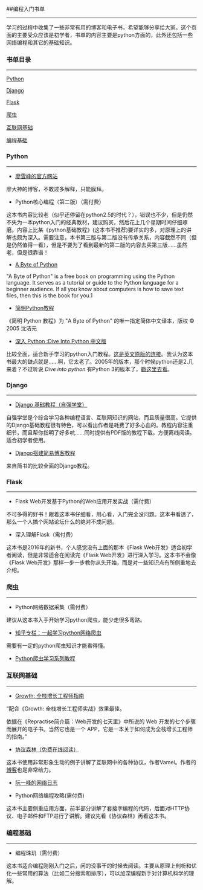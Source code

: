 ##编程入门书单
***
学习的过程中收集了一些非常有用的博客和电子书，希望能够分享给大家。这个页面的主要受众应该是初学者，书单的内容主要是python方面的，此外还包括一些网络编程和其它的基础知识。

### 书单目录
***

[Python](#python)

[Django](#django)

[Flask](#flask)

[爬虫](#spider)

[互联网基础](#internet)

[编程基础](#programming)


### <A NAME="python">Python</a>
***

* [廖雪峰的官方网站](http://www.liaoxuefeng.com/)

廖大神的博客，不敢过多解释，只能膜拜。

* Python核心编程（第二版）（需付费）

这本书内容比较老（似乎还停留在python2.5的时代？），错误也不少，但是仍然不失为一本python入门的经典教材，建议购买，然后花上几个星期时间仔细琢磨。内容上比某《python基础教程》(这本书不推荐)要详实的多，对原理上的讲解也颇为深入。需要注意，本书第三版与第二版没有传承关系，内容截然不同（但是仍然值得一看），但是不要为了看到最新的第二版的内容去买第三版……虽然老，但是很靠谱！

* [A Byte of Python](http://python.swaroopch.com/)

"A Byte of Python" is a free book on programming using the Python language. It serves as a tutorial or guide to the Python language for a beginner audience. If all you know about computers is how to save text files, then this is the book for you.1


* [简明Python教程](http://www.kuqin.com/abyteofpython_cn/)

《简明 Python 教程》为 "A Byte of Python" 的唯一指定简体中文译本，版权 © 2005 沈洁元

* [深入 Python :Dive Into Python 中文版](http://www.kuqin.com/docs/diveintopythonzh-cn-5.4b/html/toc/index.html)

比较全面，适合新手学习的python入门教程。[这是英文原版的连接](http://www.diveintopython.net/)。我认为这本书最大的缺点就是……啊，它太老了。2005年的版本，那个时候python还是2.几来着？不过听说 *Dive into python* 有Python 3的版本了，[戳这里去看](http://www.diveintopython3.net/)。

### <A NAME="django">Django</a>
***

* [Django 基础教程（自强学堂）](http://www.ziqiangxuetang.com/django/django-tutorial.html)

自强学堂是个综合学习各种编程语言、互联网知识的网站，而且质量很高。它提供的Django基础教程很有特色，可以看出作者是耗费了好多心血的。教程内容注重细节，而且帮你指明了好多吭……同时提供有PDF版的教程下载，方便离线阅读。适合初学者使用。

* [Django搭建简易博客教程](http://www.jianshu.com/p/d15188a74104)

来自简书的比较全面的Django教程。


### <A NAME="flask">Flask</a>
***

* Flask Web开发基于Python的Web应用开发实战（需付费）

不可多得的好书！跟着这本书仔细看，用心看，入门完全没问题。这本书看透了，那么一个人搞个网站论坛什么的绝对不成问题。

* 深入理解Flask（需付费）

这本书是2016年的新书，个人感觉没有上面的那本《Flask Web开发》适合初学者阅读，但是非常适合在阅读完《Flask Web开发》进行深入学习。这本书不会像《Flask Web开发》那样一步一步教你从头开始，而是对一些知识点有所侧重地去介绍。

### <A NAME="spider">爬虫</a>
***

* Python网络数据采集（需付费）

建议从这本书入手开始学习python爬虫，能少走很多弯路。

* [知乎专栏：一起学习python网络爬虫](https://zhuanlan.zhihu.com/gooseeker)

需要有一定的python爬虫知识才能看得懂。

* [Python爬虫学习系列教程](http://cuiqingcai.com/1052.html)


### <A NAME="internet">互联网基础</a>
***

* [Growth: 全栈增长工程师指南](https://github.com/phodal/growth-ebook)

“配合《Growth: 全栈增长工程师实战》效果最佳。

依据在《Repractise简介篇：Web开发的七天里》中所说的 Web 开发的七个步骤而展开的电子书。当然它也是一个 APP，它是一本关于如何成为全栈增长工程师的指南。”


* [协议森林（免费在线阅读）](https://read.douban.com/column/1788114/)

这本书使用非常形象生动的例子讲解了互联网中的各种协议，作者Vamei。作者的[博客](http://www.cnblogs.com/vamei/)也是非常给力。

* [阮一峰的网络日志](http://www.ruanyifeng.com/blog/)

* Python网络编程攻略(需付费)

这本书主要侧重应用方面，前半部分讲解了套接字编程的代码，后面对HTTP协议、电子邮件和FTP进行了讲解。建议先看《协议森林》再看这本书。

### <A NAME="programming">编程基础</a>
***

* 编程珠玑（需付费）

这本书适合编程刚刚入门之后，闲的没事干的时候去阅读。主要从原理上剖析和优化一些常用的算法（比如二分搜索和排序），可以加深编程新手对计算机科学的理解。